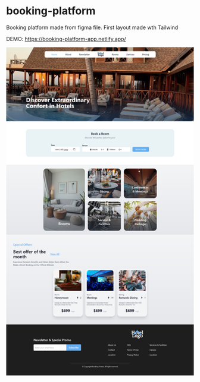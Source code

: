 # booking-platform
Booking platform made from figma file. First layout made wth Tailwind

DEMO: https://booking-platform-app.netlify.app/

<img src="./build/img/thumbnail.png" width='600'>
